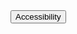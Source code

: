 <button>
  <Accessibility /> Accessibility
</button>
<!-- Screen reader reads: "Accessibility button" -->
